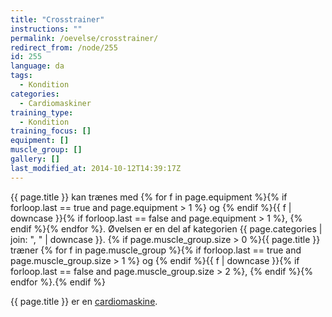 ```yaml
---
title: "Crosstrainer"
instructions: ""
permalink: /oevelse/crosstrainer/
redirect_from: /node/255
id: 255
language: da
tags:
  - Kondition
categories:
  - Cardiomaskiner
training_type:
  - Kondition
training_focus: []
equipment: []
muscle_group: []
gallery: []
last_modified_at: 2014-10-12T14:39:17Z
---
```


{{ page.title }} kan trænes med {% for f in page.equipment %}{% if forloop.last == true and page.equipment > 1 %} og {% endif %}{{ f | downcase  }}{% if forloop.last == false and page.equipment > 1 %}, {% endif %}{% endfor %}. Øvelsen er en del af kategorien {{ page.categories | join: ", " | downcase }}. {% if page.muscle_group.size > 0 %}{{ page.title }} træner {% for f in page.muscle_group %}{% if forloop.last == true and page.muscle_group.size > 1 %} og {% endif %}{{ f | downcase }}{% if forloop.last == false and page.muscle_group.size > 2 %}, {% endif %}{% endfor %}.{% endif %}

{{ page.title }} er en [cardiomaskine](/bedste-cardiomaskiner/).
